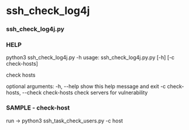# ssh_check_log4j
### ssh_check_log4j.py

### HELP
python3 ssh_check_log4j.py -h
usage: ssh_check_log4j.py.py [-h] [-c check-hosts] 

check hosts

optional arguments:
  -h, --help            show this help message and exit
  -c check-hosts, --check check-hosts
                        check servers for vulnerability
### SAMPLE - check-host
run -> python3 ssh_task_check_users.py -c host
